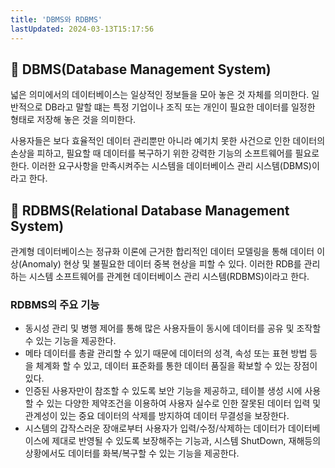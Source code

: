 ```yaml
---
title: 'DBMS와 RDBMS'
lastUpdated: 2024-03-13T15:17:56
---
```

## 💾 DBMS(Database Management System)
<p>
넓은 의미에서의 데이터베이스는 일상적인 정보들을 모아 놓은 것 자체를 의미한다. 일반적으로 DB라고 말할 떄는 특정 기업이나 조직 또는 개인이 필요한 데이터를 일정한 형태로 저장해 놓은 것을 의미한다.
</p>
<p>
사용자들은 보다 효율적인 데이터 관리뿐만 아니라 예기치 못한 사건으로 인한 데이터의 손상을 피하고, 필요할 때 데이터를 복구하기 위한 강력한 기능의 소프트웨어를 필요로 한다. 이러한 요구사항을 만족시켜주는 시스템을 데이터베이스 관리 시스템(DBMS)이라고 한다.
</p>

## 💾 RDBMS(Relational Database Management System)
<p>
관계형 데이터베이스는 정규화 이론에 근거한 합리적인 데이터 모델링을 통해 데이터 이상(Anomaly) 현상 및 불필요한 데이터 중복 현상을 피할 수 있다. 이러한 RDB를 관리하는 시스템 소프트웨어를 관계현 데이터베이스 관리 시스템(RDBMS)이라고 한다.
</p>

### RDBMS의 주요 기능
- 동시성 관리 및 병행 제어를 통해 많은 사용자들이 동시에 데이터를 공유 및 조작할 수 있는 기능을 제공한다.
- 메타 데이터를 총괄 관리할 수 있기 때문에 데이터의 성격, 속성 또는 표현 방법 등을 체계화 할 수 있고, 데이터 표준화를 통한 데이터 품질을 확보할 수 있는 장점이 있다.
- 인증된 사용자만이 참조할 수 있도록 보안 기능을 제공하고, 테이블 생성 시에 사용할 수 있는 다양한 제약조건을 이용하여 사용자 실수로 인한 잘못된 데이터 입력 및 관계성이 있는 중요 데이터의 삭제를 방지하여 데이터 무결성을 보장한다.
- 시스템의 갑작스러운 장애로부터 사용자가 입력/수정/삭제하는 데이터가 데이터베이스에 제대로 반영될 수 있도록 보장해주는 기능과, 시스템 ShutDown, 재해등의 상황에서도 데이터를 화복/복구할 수 있는 기능을 제공한다.
